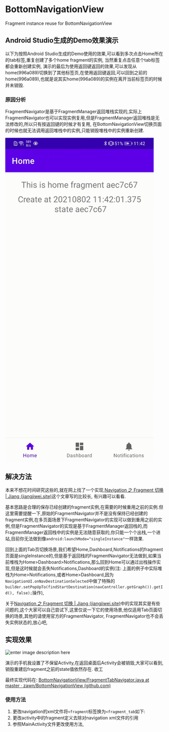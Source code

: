 # BottomNavigationView

Fragment instance reuse for BottomNavigationView

## Android Studio生成的Demo效果演示

以下为按照Android Studio生成的Demo使用的效果,可以看到多次点击Home所在的tab标签,重复创建了多个home fragment的实例, 当然重复点击任意个tab标签都会重新创建实例, 演示的最后为使用返回键返回的效果,可以发现从home(996a089)切换到了其他标签页,在使用返回键返回,可以回到之前的home(996a089),也就是说其实home(996a089)的实例在离开当前标签页的时候并未销毁.

### 原因分析
FragmentNavigator是基于FragmentManager返回堆栈实现的,实际上FragmentNavigator也可以实现实例复用,但是FragmentManager返回堆栈是无法修改的,所以只有按返回键的时候才有复用, 在BottomNavigationView切换页面的时候也就无法调用返回堆栈中的实例,只能销毁堆栈中的实例重新创建.

![enter image description here](https://github.com/zawn/BottomNavigationView/blob/demo/gif/SVID_20210802_114205_1.gif?raw=true)

## 解决方法

本来不想花时间研究这些的,就在网上找了一个实现,[Navigation 之 Fragment 切换 | Jiang (jiangjiwei.site)](https://jiangjiwei.site/post/navigation-zhi-fragment-qie-huan/)这个文章写的比较长, 有兴趣可以看看.

基本思路是合理的保存已经创建的fragment实例,在需要的时候重用之前的实例.但这里需要提醒一下,原始的FragmentNavigator并不是没有保持已经创建的fragment实例,在多页面场景下FragmentNavigator的实现可以做到重用之前的实例,但是FragmentNavigator的实现是基于FragmentManager返回栈的,而FragmentManager返回栈中的实例是无法随意获取的,你只能一个个出栈,一个进站,目前你无法做到像`android:launchMode="singleInstance"`一样效果.

回到上面的Tab页切换场景,我们希望Home,Dashboard,Notifications的fragment页面是singleInstance的,但是基于返回栈的FragmentNavigator无法做到,如果当前堆栈为Home>Dashboard>Notifications,那么回到Home可以通过出栈操作实现,但是这时候就会丢失Notifications,Dashboard的实例(注: 上面的例子中实际堆栈为Home>Notifications,或者Home>Dashboard,因为`NavigationUI.onNavDestinationSelected`中做了特殊的`builder.setPopUpTo(findStartDestination(navController.getGraph()).getId(), false);`操作),

关于[Navigation 之 Fragment 切换 | Jiang (jiangjiwei.site)](https://jiangjiwei.site/post/navigation-zhi-fragment-qie-huan/)中的实现其实是有些问题的,这个大家可以自己尝试下,这里仅说一下它的使用场景,他仅适用Tab页面切换的场景,其他的请使用官方的FragmentNavigator, FragmentNavigator也不会丢失实例状态的,放心吧,


## 实现效果
![enter image description here](https://github.com/zawn/BottomNavigationView/blob/master/gif/SVID_20210802_132650_1.gif?raw=true)


演示的手机我设置了不保留Activity,在返回桌面后Activity会被销毁,大家可以看到,销毁重建后fragment之前的state值依然存在. 收工

最终实现代码在:
[BottomNavigationView/FragmentTabNavigator.java at master · zawn/BottomNavigationView (github.com)](https://github.com/zawn/BottomNavigationView/blob/master/app/src/main/java/com/saicmotor/sc/myapplication/ui/FragmentTabNavigator.java)

### 使用方法

1.	更改navigation的xml文件将`<fragment`标签换为`<fragment_tab`如下:
2.	更改activity中的fragment定义去除对navigation xml文件的引用
3.	参照MainActivity文件更改使用方法,

